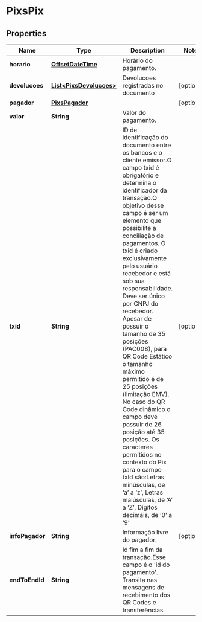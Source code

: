 
# PixsPix

## Properties
Name | Type | Description | Notes
------------ | ------------- | ------------- | -------------
**horario** | [**OffsetDateTime**](OffsetDateTime.md) | Horário do pagamento. | 
**devolucoes** | [**List&lt;PixsDevolucoes&gt;**](PixsDevolucoes.md) | Devolucoes registradas no documento |  [optional]
**pagador** | [**PixsPagador**](PixsPagador.md) |  |  [optional]
**valor** | **String** | Valor do pagamento. | 
**txid** | **String** | ID de identificação do documento entre os bancos e o cliente emissor.O campo txid é obrigatório e determina o identificador da transação.O objetivo desse campo é ser um elemento que possibilite a conciliação de pagamentos. O txid é criado exclusivamente pelo usuário recebedor e está sob sua responsabilidade. Deve ser único por CNPJ do recebedor. Apesar de possuir o tamanho de 35 posições (PAC008), para QR Code Estático o tamanho máximo permitido é de 25 posições (limitação EMV). No caso do QR Code dinâmico o campo deve possuir de 26 posição até 35 posições. Os caracteres permitidos no contexto do Pix para o campo txId são:Letras minúsculas, de ‘a’ a ‘z’, Letras maiúsculas, de ‘A’ a ‘Z’, Dígitos decimais, de ‘0’ a ‘9’ |  [optional]
**infoPagador** | **String** | Informação livre do pagador. |  [optional]
**endToEndId** | **String** | Id fim a fim da transação.Esse campo é o &#39;id do pagamento&#39;. Transita nas mensagens de recebimento dos QR Codes e transferências. | 



